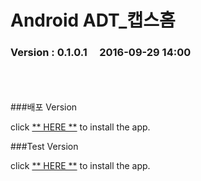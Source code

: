 # Android ADT_캡스홈

### Version  :  0.1.0.1&nbsp;&nbsp;&nbsp;&nbsp;&nbsp;2016-09-29 14:00
<br>
<br>
<br>
###배포 Version

click [** HERE **](https://github.com/ncomztwo/ADTCapsHome/raw/master/Release_Version/ADTCapsHomeService.apk) to install the app.

###Test Version

click [** HERE **](https://github.com/ncomztwo/ADTCapsHome/raw/master/Test_Version/ADTCapsHomeService.apk) to install the app.